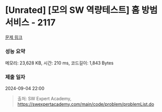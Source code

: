 # [Unrated] [모의 SW 역량테스트] 홈 방범 서비스 - 2117 

[문제 링크](https://swexpertacademy.com/main/code/problem/problemDetail.do?contestProbId=AV5V61LqAf8DFAWu) 

### 성능 요약

메모리: 23,628 KB, 시간: 210 ms, 코드길이: 1,843 Bytes

### 제출 일자

2024-09-04 22:00



> 출처: SW Expert Academy, https://swexpertacademy.com/main/code/problem/problemList.do
